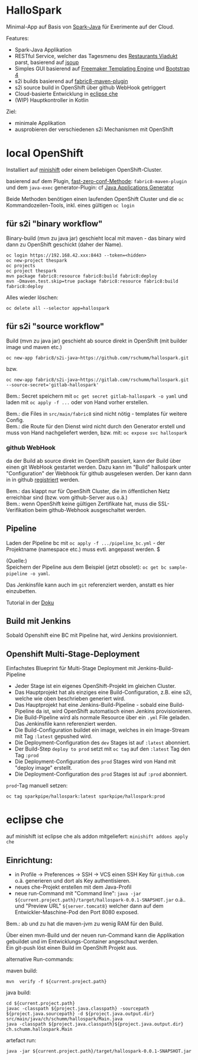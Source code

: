 # HalloSpark

Minimal-App auf Basis von [Spark-Java](http://sparkjava.com/) für Exerimente auf der Cloud. 

Features:  
- Spark-Java Applikation 
- RESTful Service, welcher das Tagesmenu des [Restaurants Viadukt](https://www.restaurant-viadukt.ch/speis-trank/tagesmenue/) parst, basierend auf [jsoup](https://jsoup.org/)
- Simples GUI basierend auf [Freemaker Templating Engine](https://freemarker.apache.org/) und [Bootstrap 4](https://getbootstrap.com/)
- s2i builds basierend auf [fabric8-maven-plugin](https://maven.fabric8.io/) 
- s2i source build in OpenShift über github WebHook getriggert
- Cloud-basierte Entwicklung in [eclipse che](https://www.eclipse.org/che/)
- (WIP) Hauptkontroller in Kotlin

Ziel: 
- minimale Applikation
- ausprobieren der verschiedenen s2i Mechanismen mit OpenShift





# local OpenShift 

Installiert auf [minishift](https://docs.okd.io/latest/minishift/index.html) oder einem beliebigen OpenShift-Cluster. 

basierend auf dem Plugin, [fast-zero-conf-Methode](https://maven.fabric8.io/#zero-config): `fabric8-maven-plugin`  und dem `java-exec` generator-Plugin: 
cf [Java Applications Generator](https://maven.fabric8.io/#generator-java-exec)  

Beide Methoden benötigen einen laufenden OpenShift Cluster und die `oc` Kommandozeilen-Tools, inkl. eines gültigen `oc login` 

## für s2i "binary workflow" 

Binary-build (mvn zu java jar) geschieht local mit maven - das binary wird dann zu OpenShift geschickt (daher der Name). 

    oc login https://192.168.42.xxx:8443 --token=<hidden>
    oc new-project thespark
    oc projects
    oc project thespark
    mvn package fabric8:resource fabric8:build fabric8:deploy
    mvn -Dmaven.test.skip=true package fabric8:resource fabric8:build fabric8:deploy 

Alles wieder löschen: 

    oc delete all --selector app=hallospark



## für s2i "source workflow"

Build (mvn zu java jar) geschieht ab source direkt in OpenShift (mit builder image und maven etc.) 

    oc new-app fabric8/s2i-java~https://github.com/rschumm/hallospark.git

bzw.   

    oc new-app fabric8/s2i-java~https://gitlab.com/rschumm/hallospark.git --source-secret='gitlab-hallospark'

Bem.: Secret speichern mit `oc get secret gitlab-hallospark -o yaml` und laden mit `oc apply -f ...` oder von Hand vorher erstellen.  


Bem.: die Files in `src/main/fabric8` sind nicht nötig - templates für weitere Config.   
Bem.: die Route für den Dienst wird nicht durch den Generator erstell und muss von Hand nachgeliefert werden, bzw. mit: `oc expose svc hallospark` 

### github WebHook

da der Build ab source direkt im OpenShift passiert, kann der Build über einen git WebHook gestartet werden. Dazu kann im "Build" hallospark unter "Configuration" der Webhook für github ausgelesen werden. Der kann dann in in github [registriert](https://docs.openshift.com/container-platform/3.11/dev_guide/builds/triggering_builds.html#github-webhooks) werden.  

Bem.: das klappt nur für OpenShift Cluster, die im öffentlichen Netz erreichbar sind (bzw. vom github-Server aus o.ä.)  
Bem.: wenn OpenShift keine gültigen Zertifikate hat, muss die SSL-Verifikation beim github-Webhook ausgeschaltet werden.  


## Pipeline

Laden der Pipeline bc mit `oc apply -f .../pipeline_bc.yml` - der Projektname (namespace etc.) muss evtl. angepasst werden.  $

(Quelle:)  
Speichern der Pipeline aus dem Beispiel (jetzt obsolet): `oc get bc sample-pipeline -o yaml`.   

Das Jenkinsfile kann auch im `git` referenziert werden, anstatt es hier einzubetten.  

Tutorial in der [Doku](https://docs.okd.io/latest/dev_guide/dev_tutorials/openshift_pipeline.html#overview)

## Build mit Jenkins

Sobald Openshift eine BC mit Pipeline hat, wird Jenkins provisionniert. 


## Openshift Multi-Stage-Deployment 


Einfachstes Blueprint für Multi-Stage Deployment mit Jenkins-Build-Pipeline   

- Jeder Stage ist ein eigenes OpenShift-Projekt im gleichen Cluster. 
- Das Hauptprojekt hat als einziges eine Build-Configuration, z.B. eine s2i, welche wie oben beschrieben generiert wird. 
- Das Hauptprojekt hat eine Jenkins-Build-Pipeline - sobald eine Build-Pipeline da ist, wird OpenShift automatisch einen Jenkins provisionieren. 
- Die Build-Pipeline wird als normale Resource über ein `.yml` File geladen. Das Jenkinsfile kann referenziert werden. 
- Die Build-Configuration buildet ein image, welches in ein Image-Stream mit Tag `:latest` gepushed wird. 
- Die Deployment-Configuration des `dev` Stages ist auf `:latest` abonniert. 
- Der Build-Step `deploy to prod` setzt mit `oc tag` auf den `:latest` Tag den Tag `:prod`  
- Die Deployment-Configuration des `prod` Stages wird von Hand mit "deploy image" erstellt. 
- Die Deployment-Configuration des `prod` Stages ist auf `:prod` abonniert.  

`prod`-Tag manuell setzen: 

    oc tag sparkpipe/hallospark:latest sparkpipe/hallospark:prod





# eclipse che

auf  minishift ist eclipse che als addon mitgeliefert: `minishift addons apply che`  

## Einrichtung: 

- in Profile -> Preferences -> SSH -> VCS einen SSH Key für `github.com` o.ä. generieren und dort als Key authentisieren. 
- neues che-Projekt erstellen mit dem Java-Profil 
- neue run-Command mit "Command line": `java -jar ${current.project.path}/target/hallospark-0.0.1-SNAPSHOT.jar` o.ä.. und "Preview URL" `${server.tomcat8}` welcher dann auf dem Entwickler-Maschine-Pod den Port 8080 exposed. 

Bem.: ab und zu hat die maven-jvm zu wenig RAM für den Build. 

Über einen mvn-Build und der neuen run-Command kann die Applikation gebuildet und im Entwicklungs-Container angeschaut werden.  
Ein git-push löst einen Build im OpenShift Projekt aus.  

alternative Run-commands: 

maven build: 

    mvn  verify -f ${current.project.path}

java build: 

    cd ${current.project.path}
    javac -classpath ${project.java.classpath} -sourcepath ${project.java.sourcepath} -d ${project.java.output.dir} src/main/java/ch/schumm/hallospark/Main.java
    java -classpath ${project.java.classpath}${project.java.output.dir} ch.schumm.hallospark.Main

artefact run:

    java -jar ${current.project.path}/target/hallospark-0.0.1-SNAPSHOT.jar



